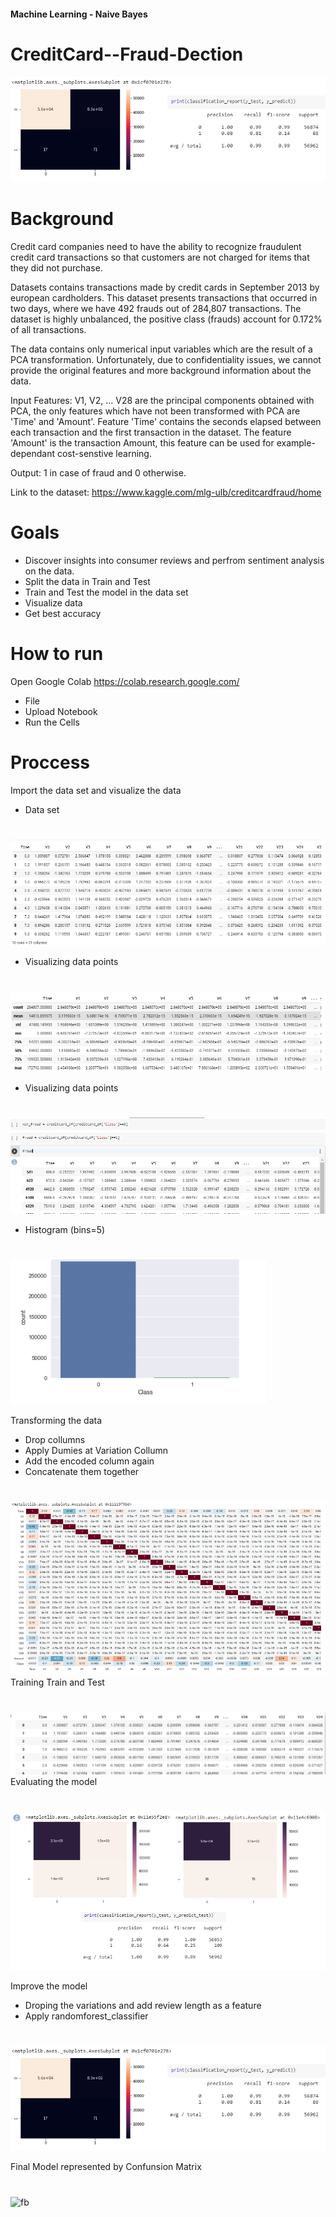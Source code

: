 
#### Machine Learning - Naive Bayes

# CreditCard--Fraud-Dection

![fb](images/fd8.png)


# Background

Credit card companies need to have the ability to recognize fraudulent credit card transactions so that customers are not charged for items that they did not purchase.

Datasets contains transactions made by credit cards in September 2013 by european cardholders. This dataset presents transactions that occurred in two days, where we have 492 frauds out of 284,807 transactions. The dataset is highly unbalanced, the positive class (frauds) account for 0.172% of all transactions.

The data contains only numerical input variables which are the result of a PCA transformation. Unfortunately, due to confidentiality issues, we cannot provide the original features and more background information about the data.

Input Features: V1, V2, ... V28 are the principal components obtained with PCA, the only features which have not been transformed with PCA are 'Time' and 'Amount'. Feature 'Time' contains the seconds elapsed between each transaction and the first transaction in the dataset. The feature 'Amount' is the transaction Amount, this feature can be used for example-dependant cost-senstive learning.

Output: 1 in case of fraud and 0 otherwise.

Link to the dataset: https://www.kaggle.com/mlg-ulb/creditcardfraud/home

# Goals

* Discover insights into consumer reviews and perfrom sentiment analysis on the data.
* Split the data in Train and Test
* Train and Test the model in the data set
* Visualize data
* Get best accuracy 



# How to run 

Open Google Colab https://colab.research.google.com/
* File
* Upload Notebook
* Run the Cells


# Proccess

Import the data set and visualize the data

* Data set
#  
![fb](images/fd1.png)

* Visualizing data points
#  
![fb](images/fd2.png)

* Visualizing data points
#  
![fb](images/fd3.png)

* Histogram (bins=5)
#  
![fb](images/fd4.png)

Transforming the data
* Drop collumns
* Apply Dumies at Variation Collumn
* Add the encoded column again
* Concatenate them together

#  
![fb](images/fd5.png)
Training Train and Test

#  

![fb](images/fd6.png)
Evaluating the model
#  
![fb](images/fd7.png)

Improve the model
* Droping the variations and add review length as a feature
* Apply randomforest_classifier
#  
![fb](images/fd8.png)

Final Model represented by Confunsion Matrix
#  
![fb](images/fd9.png)
